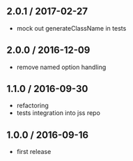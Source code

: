 ## 2.0.1 / 2017-02-27

- mock out generateClassName in tests

## 2.0.0 / 2016-12-09

- remove named option handling

## 1.1.0 / 2016-09-30

- refactoring
- tests integration into jss repo

## 1.0.0 / 2016-09-16

- first release
